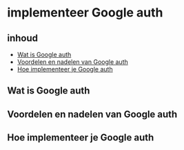# implementeer Google auth

## inhoud
- [Wat is Google auth](https://github.com/davey2206/Portfolio_Semester_3/blob/main/Documentatie/Research/Research_Google_login.md#wat-is-google-auth)
- [Voordelen en nadelen van Google auth](https://github.com/davey2206/Portfolio_Semester_3/edit/main/Documentatie/Research/Research_Google_login.md#voordelen-en-nadelen-van-google-auth)
- [Hoe implementeer je Google auth](https://github.com/davey2206/Portfolio_Semester_3/edit/main/Documentatie/Research/Research_Google_login.md#hoe-implementeer-je-google-auth)

## Wat is Google auth

## Voordelen en nadelen van Google auth

## Hoe implementeer je Google auth
